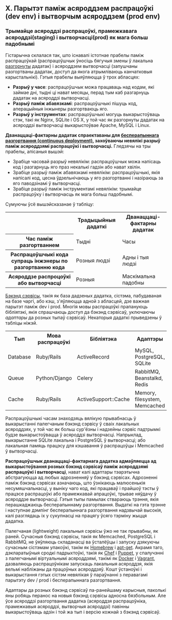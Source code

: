 ## X. Парытэт паміж асяроддзем распрацоўкі (dev env) і вытворчым асяроддзем (prod env)
### Трымайце асяроддзі распрацоўкі, прамежкавага асяроддзі(staging) і вытворчасці(prod) як мага больш падобнымі


Гістарычна склалася так, што існавалі істотнае прабелы паміж распрацоўкай (распрацоўшчык ўносіць бягучыя змены ў лакальна [разгорнуты](./codebase) дадатак) і асяроддзем вытворчасці (запушчаны разгортваны дадатак, доступ да якога атрымліваюць канчатковыя карыстальнікі). Гэтыя прабелы выяўляюцца ў трох абласцях:

* **Разрыў у часе**: распрацоўшчык можа працаваць над кодам, які займае дні, тыдні ці нават месяцы, перад тым каб разгарнуць дадатак на асяроддзі вытворчасці.
* **Разрыў паміж абавязкамі**: распрацоўшчыкі пішуць код, аперацыйныя інжынеры разгортваюць яго.
* **Разрыў у інструментах**: распрацоўшчыкі могуць выкарыстоўваць стэк, такі як Nginx, SQLite і OS X, у той час як разгорнуты дадатак на асяроддзі вытворчасці выкарыстоўвае Apache, MySQL і Linux.

**Дванаццаці-фактарны дадатак спраектаваны для [бесперапыннага разгортвання (continuous deployment)](http://avc.com/2011/02/continuous-deployment/), захоўваючы невялікі разрыў паміж асяроддзямі распрацоўкі і вытворчасці.** Гледзячы на тры прабелы, апісаныя вышэй:

* Зрабіце часовай разрыў невялікім: распрацоўшчык можа напісаць код і разгарнуць яго праз некалькі гадзін або нават хвілін.
* Зрабіце разрыў паміж абавязкамі невялікім: распрацоўшчыкі, якія напісалі код, цесна ўдзельнічаюць у яго разгортванні і назіраюць за яго паводзінамі ў вытворчасці.
* Зрабіце разрыў паміж інструментамі невялікім: трымайце распрацоўку і вытворчасць як мага больш падобнымі.

Сумуючы ўсё вышэйсказанае ў табліцу:

<table>
  <tr>
    <th></th>
    <th>Традыцыйныя дадаткі</th>
    <th>Дванаццаці-фактарны дадатак</th>
  </tr>
  <tr>
    <th>Час паміж разгортваннем</th>
    <td>Тыдні</td>
    <td>Часы</td>
  </tr>
  <tr>
    <th>Распрацоўшчыкі кода супраць інжэнеры по разгортванню кода</th>
    <td>Розныя людзі</td>
    <td>Адны і тыя людзі</td>
  </tr>
  <tr>
    <th>Асяроддзе распроцоўкі або вытворчасці</th>
    <td>Розныя</td>
    <td>Маскімальна падобны</td>
  </tr>
</table>

[Бэкэнд сэрвісы](./backing-services), такія як база дадзеных дадатка, сістэма, пабудаваная на базе чаргі, або кэш, з'яўляюцца адной з абласцей, дзе важная парытэт паміж dev і prod. Многія мовы распрацоўкі прапануюць бібліятэкі, якія спрашчаюць доступ да бэкэнд сэрвісаў, уключаючы *адаптары* да розных тыпаў сэрвісаў. Некаторыя дадаткі прыведзены ў табліцы ніжэй.

<table>
  <tr>
    <th>Тып</th>
    <th>Мова распрацоўкі</th>
    <th>Бібліятэка</th>
    <th>Адаптэры</th>
  </tr>
  <tr>
    <td>Database</td>
    <td>Ruby/Rails</td>
    <td>ActiveRecord</td>
    <td>MySQL, PostgreSQL, SQLite</td>
  </tr>
  <tr>
    <td>Queue</td>
    <td>Python/Django</td>
    <td>Celery</td>
    <td>RabbitMQ, Beanstalkd, Redis</td>
  </tr>
  <tr>
    <td>Cache</td>
    <td>Ruby/Rails</td>
    <td>ActiveSupport::Cache</td>
    <td>Memory, filesystem, Memcached</td>
  </tr>
</table>

Распрацоўшчыкі часам знаходзяць вялікую прывабнасць ў выкарыстанні палегчаным бэкэнд сэрвісу ў сваіх лакальных асяроддзях, у той час як больш сур'ёзны і надзейны сэрвіс падтрымкі будзе выкарыстоўвацца ў асяроддзі вытворчасці. Напрыклад, выкарыстанне SQLite лакальна і PostgreSQL ў вытворчасці; або лакальная памяць працэсу для кэшавання ў распрацоўцы і Memcached ў вытворчасці.

**Распрацоўшчык дванаццаці-фактарнага дадатка адмаўляецца ад выкарыстоўвання розных бэкэнд сэрвісаў паміж асяроддзямі распрацоўкі і вытворчасці**, нават калі адаптары тэарэтычна абстрагуюцца ад любых адрозненняў у бэкэнд сэрвісах. Адрозненні паміж бэкэнд сэрвісах азначаюць, што ўзнікаюць малюсенькія несумяшчальнасці, у выніку чаго код, які працаваў і прайшоў тэсты ў працэсе распрацоўкі або прамежкавай апрацоўкі, трывае няўдачу ў асяроддзе вытворчасці. Гэтыя тыпы памылак ствараюць трэння, якія перашкаджаюць бесперапыннаму разгортвання. Выдаткі на гэта трэнне і наступнае дэмпінг бесперапыннага разгортвання надзвычай высокія, калі разглядаць іх у сукупнасці на працягу ўсяго тэрміну жыцця дадатка.

Палегчаная (lightweight) лакальныя сэрвісы ўжо не так прывабны, як раней. Сучасныя бэкэнд сэрвісы, такія як Memcached, PostgreSQL і RabbitMQ, не ўяўляюць складанасці ва ўсталёўцы і запуску дзякуючы сучасным сістэмам упакоўкі, такім як [Homebrew](http://mxcl.github.com/homebrew/) і [apt-get](https://help.ubuntu.com/community/AptGet/Howto). Акрамя таго, дэкларатыўныя сродкі падрыхтоўкі, такія як [Chef](http://www.opscode.com/chef/) і [Puppet](http://docs.puppetlabs.com/), у спалучэнні з палегчанымі віртуальнымі асяроддзямі, такімі як [Docker](https://www.docker.com/) і [Vagrant](http://vagrantup.com/), дазваляюць распрацоўнікам запускаць лакальныя асяроддзя, якія вельмі набліжаны да працоўных асяроддзяў. Кошт ўстаноўкі і выкарыстання гэтых сістэм невялікая ў параўнанні з перавагамі парытэту dev / prod і бесперапыннага разгортвання.

Адаптары да розных бэкэнд сэрвісаў па-ранейшаму карысныя, паколькі яны робяць перанос на новыя бэкэнд сэрвісы адносна бязбольным. Але ўсе асяроддзі разгортвання дадатка (асяроддзя распрацоўніка, прамежкавыя асяроддзі, вытворчыя асяроддзі) павінны выкарыстоўваць адзін і той жа тып і версію кожнай з бэкэнд сэрвісаў.
